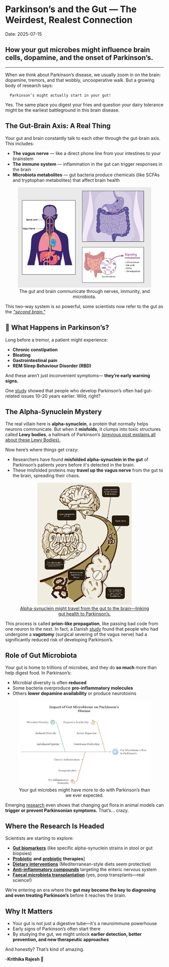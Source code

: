  
# Parkinson’s and the Gut — The Weirdest, Realest Connection
Date: 2025-07-15
## How your gut microbes might influence brain cells, dopamine, and the onset of Parkinson’s.
---


When we think about Parkinson’s disease, we usually zoom in on the brain: dopamine, tremors, and that wobbly, uncooperative walk. But a growing body of research says:

      Parkinson’s might actually start in your gut! 
      
Yes. The same place you digest your fries and question your dairy tolerance might be the earliest battleground in this brain disease.

## The Gut-Brain Axis: A Real Thing
Your gut and brain constantly talk to each other through the gut-brain axis. This includes:

* **The vagus nerve** — like a direct phone line from your intestines to your brainstem
* **The immune system** — inflammation in the gut can trigger responses in the brain
* **Microbiota metabolites** — gut bacteria produce chemicals (like SCFAs and tryptophan metabolites) that affect brain health

<Figure style="text-align: center;">
<img src="../assets/Uno.jpg" alt="Me" width="500" />
<figcaption> The gut and brain communicate through nerves, immunity, and microbiota. </figcaption>
</figure>

This two-way system is so powerful, some scientists now refer to the gut as the [*"second brain."*](https://pmc.ncbi.nlm.nih.gov/articles/PMC4798912/)

## 🔬 What Happens in Parkinson’s?
Long before a tremor, a patient might experience:

* **Chronic constipation**
* **Bloating**
* **Gastrointestinal pain**
* **REM Sleep Behaviour Disorder (RBD)**
  
And these aren’t just inconvenient symptoms— **they’re early warning signs.**

One [study](https://www.nature.com/articles/s41531-025-00894-4) showed that people who develop Parkinson’s often had gut-related issues 10–20 years earlier. Wild, right?

## The Alpha-Synuclein Mystery
The real villain here is **alpha-synuclein**, a protein that normally helps neurons communicate. But when it **misfolds**, it clumps into toxic structures called **Lewy bodies**, a hallmark of Parkinson’s [(previous post explains all about these Lewy Bodies).](https://krithikarajesh.github.io/BenchToBrain.github.io/posts/view.html?post=next.md)

Now here’s where things get crazy:

* Researchers have found **misfolded alpha-synuclein in the gut** of Parkinson’s patients *years* before it's detected in the brain.
* These misfolded proteins may **travel up the vagus nerve** from the gut to the brain, spreading their chaos.

 <Figure style="text-align: center;">
<img src="../assets/Dos.jpg" alt="Me" width="300" />
<figcaption>
<a href="https://neurotorium.org/the-microbiome-gut-brain-axis-in-parkinsons-disease/" target="_blank">
    Alpha-synuclein might travel from the gut to the brain—linking gut health to Parkinson’s.
    </a>
</figcaption>
</figure>

This process is called **prion-like propagation**, like passing bad code from one neuron to the next.
In fact, a Danish [study](https://pmc.ncbi.nlm.nih.gov/articles/PMC5501039/#:~:text=The%20risk%20of%20developing%20PD,rather%20than%20via%20the%20bloodstream.) found that people who had undergone a **vagotomy** (surgical severing of the vagus nerve) had a significantly reduced risk of developing Parkinson’s.

## Role of Gut Microbiota
Your gut is home to trillions of microbes, and they do **so much** more than help digest food. In Parkinson’s:

* Microbial diversity is often **reduced**
* Some bacteria overproduce **pro-inflammatory molecules**
* Others **lower dopamine availability** or produce neurotoxins

<Figure style="text-align: center;">
<img src="../assets/Tres.jpg" alt="Me" width="500" />
<figcaption> Your gut microbes might have more to do with Parkinson’s than we ever expected. </figcaption>
</figure>

Emerging [research](https://www.sciencedirect.com/science/article/abs/pii/S0306452225007651) even shows that changing gut flora in animal models can **trigger or prevent Parkinsonian symptoms.** That’s... crazy.

## Where the Research Is Headed
Scientists are starting to explore:

* [**Gut biomarkers**](https://pmc.ncbi.nlm.nih.gov/articles/PMC11513973/) (like specific alpha-synuclein strains in stool or gut biopsies)
* [**Probiotic**](https://www.sciencedirect.com/science/article/pii/S0965229924000335) **and** [**prebiotic**](https://www.nature.com/articles/s41531-025-00885-5) **therapies**]
* [**Dietary interventions**](https://pmc.ncbi.nlm.nih.gov/articles/PMC10836553/) (Mediterranean-style diets seem protective)
* [**Anti-inflammatory compounds**](https://www.sciencedirect.com/science/article/pii/S1568163722000605) targeting the enteric nervous system
* [**Faecal microbiota transplantation**](https://pmc.ncbi.nlm.nih.gov/articles/PMC10019775/) (yes, poop transplants—real science!)
  
We’re entering an era where the **gut may become the key to diagnosing and even treating Parkinson’s** before it reaches the brain.

## Why It Matters
* Your gut is not just a digestive tube—it's a neuroimmune powerhouse
* Early signs of Parkinson’s often start there
* By studying the gut, we might unlock **earlier detection, better prevention, and new therapeutic approaches**
  
And honestly? That’s kind of amazing.

-**Krithika Rajesh 🧠**
